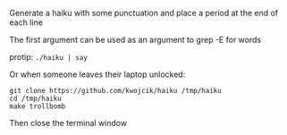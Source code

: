 Generate a haiku with some punctuation and place a period at the end of each line

The first argument can be used as an argument to grep -E for words

protip: `./haiku | say`

Or when someone leaves their laptop unlocked:
```
git clone https://github.com/kwojcik/haiku /tmp/haiku
cd /tmp/haiku
make trollbomb
```
Then close the terminal window

